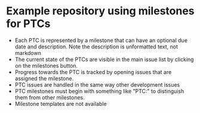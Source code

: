 # Example repository using milestones for PTCs 

- Each PTC is represented by a milestone that can have an optional due date and description. Note the description is unformatted text, not markdown
- The current state of the PTCs are visible in the main issue list by clicking on the milestones button.
- Progress towards the PTC is tracked by opening issues that are assigned the milestone. 
- PTC issues are handled in the same way other development issues
- PTC milestones must begin with something like "PTC:" to distinguish them from other milestones.
- Milestone templates are not available
